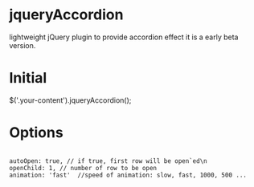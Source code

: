 # jqueryAccordion
lightweight jQuery plugin to provide accordion effect  it is a early beta version.


# Initial

$('.your-content').jqueryAccordion();


# Options

<code>
autoOpen: true, // if true, first row will be open`ed\n
openChild: 1, // number of row to be open
animation: 'fast'  //speed of animation: slow, fast, 1000, 500 ...
</code>
